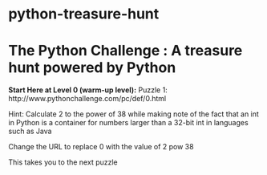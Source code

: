 # python-treasure-hunt

<h1>The Python Challenge : A treasure hunt powered by Python</h1>

<p>
<b>Start Here at Level 0 (warm-up level):</b>
Puzzle 1: http://www.pythonchallenge.com/pc/def/0.html

Hint: Calculate 2 to the power of 38 while making note of the fact that an int in Python is a container for numbers larger than a 32-bit int in languages such as Java

Change the URL to replace 0 with the value of 2 pow 38

This takes you to the next puzzle
</p>
